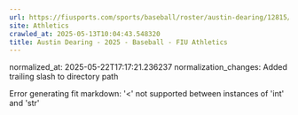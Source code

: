 ```yaml
---
url: https://fiusports.com/sports/baseball/roster/austin-dearing/12815/
site: Athletics
crawled_at: 2025-05-13T10:04:43.548320
title: Austin Dearing - 2025 - Baseball - FIU Athletics
---
```

normalized_at: 2025-05-22T17:17:21.236237
normalization_changes: Added trailing slash to directory path

Error generating fit markdown: '<' not supported between instances of 'int' and 'str'